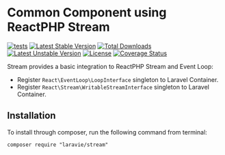 Common Component using ReactPHP Stream
==============

[![tests](https://github.com/laravie/stream/workflows/tests/badge.svg?branch=master)](https://github.com/laravie/stream/actions?query=workflow%3Atests+branch%3Amaster)
[![Latest Stable Version](https://poser.pugx.org/laravie/stream/v/stable)](https://packagist.org/packages/laravie/stream)
[![Total Downloads](https://poser.pugx.org/laravie/stream/downloads)](https://packagist.org/packages/laravie/stream)
[![Latest Unstable Version](https://poser.pugx.org/laravie/stream/v/unstable)](https://packagist.org/packages/laravie/stream)
[![License](https://poser.pugx.org/laravie/stream/license)](https://packagist.org/packages/laravie/stream)
[![Coverage Status](https://coveralls.io/repos/github/laravie/stream/badge.svg?branch=master)](https://coveralls.io/github/laravie/stream?branch=master)

Stream provides a basic integration to ReactPHP Stream and Event Loop:

* Register `React\EventLoop\LoopInterface` singleton to Laravel Container.
* Register `React\Stream\WritableStreamInterface` singleton to Laravel Container.

## Installation

To install through composer, run the following command from terminal:

    composer require "laravie/stream"

